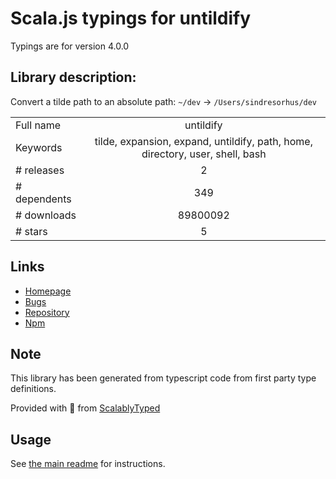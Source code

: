 
# Scala.js typings for untildify

Typings are for version 4.0.0

## Library description:
Convert a tilde path to an absolute path: `~/dev` → `/Users/sindresorhus/dev`

|                    |                 |
| ------------------ | :-------------: |
| Full name          | untildify |
| Keywords           | tilde, expansion, expand, untildify, path, home, directory, user, shell, bash |
| # releases         | 2 |
| # dependents       | 349 |
| # downloads        | 89800092 |
| # stars            | 5 |

## Links
- [Homepage](https://github.com/sindresorhus/untildify#readme)
- [Bugs](https://github.com/sindresorhus/untildify/issues)
- [Repository](https://github.com/sindresorhus/untildify)
- [Npm](https://www.npmjs.com/package/untildify)
    


## Note
This library has been generated from typescript code from first party type definitions.

Provided with :purple_heart: from [ScalablyTyped](https://github.com/oyvindberg/ScalablyTyped)

## Usage
See [the main readme](../../readme.md) for instructions.


